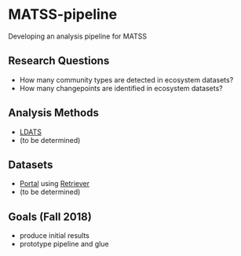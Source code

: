 # MATSS-pipeline
Developing an analysis pipeline for MATSS

## Research Questions
* How many community types are detected in ecosystem datasets?
* How many changepoints are identified in ecosystem datasets?

## Analysis Methods
* [LDATS](https://github.com/weecology/LDATS)
* (to be determined)

## Datasets
* [Portal](https://github.com/weecology/PortalData) using [Retriever](https://github.com/weecology/retriever)
* (to be determined)

## Goals (Fall 2018)
* produce initial results
* prototype pipeline and glue
